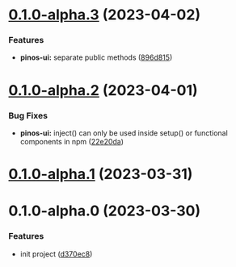 # [0.1.0-alpha.3](https://github.com/pinosJs/pinos-ui/compare/v0.1.0-alpha.2...v0.1.0-alpha.3) (2023-04-02)


### Features

* **pinos-ui:** separate public methods ([896d815](https://github.com/pinosJs/pinos-ui/commit/896d815fc7c1755ad1c5fdac101df24b1ee14f67))



# [0.1.0-alpha.2](https://github.com/pinosJs/pinos-ui/compare/v0.1.0-alpha.1...v0.1.0-alpha.2) (2023-04-01)


### Bug Fixes

* **pinos-ui:** inject() can only be used inside setup() or functional components in npm ([22e20da](https://github.com/pinosJs/pinos-ui/commit/22e20da871768cd63662663c861e58555c0a647f))



# [0.1.0-alpha.1](https://github.com/pinosJs/pinos-ui/compare/v0.1.0-alpha.0...v0.1.0-alpha.1) (2023-03-31)



# 0.1.0-alpha.0 (2023-03-30)


### Features

* init project ([d370ec8](https://github.com/pinosJs/pinos-ui/commit/d370ec8c7497af57a2035953bad59143759aa759))
